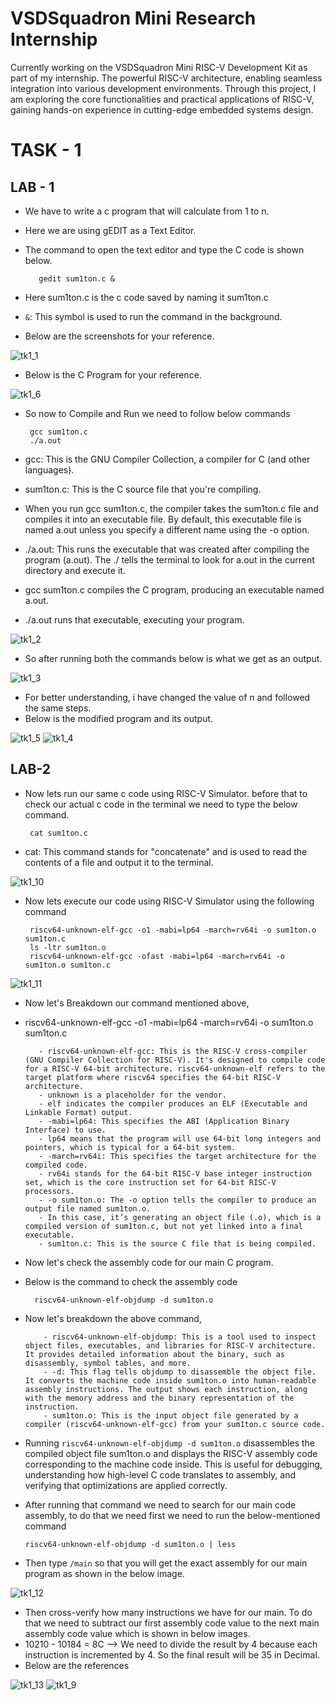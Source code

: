 # VSDSquadron Mini Research Internship

Currently working on the VSDSquadron Mini RISC-V Development Kit as part of my internship. The powerful RISC-V architecture, enabling seamless integration into various development environments. Through this project, I am exploring the core functionalities and practical applications of RISC-V, gaining hands-on experience in cutting-edge embedded systems design.

# TASK - 1

## LAB - 1

-  We have to write a c program that will calculate from 1 to n.
-  Here we are using gEDIT as a Text Editor.
-  The command to open the text editor and type the C code is shown below.

          gedit sum1ton.c &

-  Here sum1ton.c is the c code saved by naming it sum1ton.c
-  `&`: This symbol is used to run the command in the background.
-  Below are the screenshots for your reference.

![tk1_1](https://github.com/user-attachments/assets/e9b7951f-6e97-4578-9aa3-2fc8eadc9bad)

-  Below is the C Program for your reference.

![tk1_6](https://github.com/user-attachments/assets/e9ceb147-a4a4-48ed-b666-27e471c7d4ea)

-  So now to Compile and Run we need to follow below commands

        gcc sum1ton.c
        ./a.out
-  gcc: This is the GNU Compiler Collection, a compiler for C (and other languages).
-  sum1ton.c: This is the C source file that you're compiling.
-  When you run gcc sum1ton.c, the compiler takes the sum1ton.c file and compiles it into an executable file. By default, this executable file is named a.out unless you specify a different name using the -o option.
-  ./a.out: This runs the executable that was created after compiling the program (a.out). The ./ tells the terminal to look for a.out in the current directory and execute it.
-  gcc sum1ton.c compiles the C program, producing an executable named a.out.
-  ./a.out runs that executable, executing your program.

![tk1_2](https://github.com/user-attachments/assets/45027b5b-c229-4a35-b8ae-859ce7e14f85)

-  So after running both the commands below is what we get as an output.

![tk1_3](https://github.com/user-attachments/assets/f12db4fc-926c-4034-a9d2-4c95973bbed5)

-  For better understanding, i have changed the value of n and followed the same steps.
-  Below is the modified program and its output.

![tk1_5](https://github.com/user-attachments/assets/f80dae91-037c-43b4-b083-d4263b2e05ed)
![tk1_4](https://github.com/user-attachments/assets/7aa0aa51-38b5-43db-b48e-a7acd6f14fc1)

## LAB-2

-  Now lets run our same c code using RISC-V Simulator. before that to check our actual c code in the terminal we need to type the below command.

        cat sum1ton.c
   
-  cat: This command stands for "concatenate" and is used to read the contents of a file and output it to the terminal.

![tk1_10](https://github.com/user-attachments/assets/7d2d2df7-c238-47d1-b0ba-4224f8480c0a)

-  Now lets execute our code using RISC-V Simulator using the following command

        riscv64-unknown-elf-gcc -o1 -mabi=lp64 -march=rv64i -o sum1ton.o sum1ton.c
        ls -ltr sum1ton.o
        riscv64-unknown-elf-gcc -ofast -mabi=lp64 -march=rv64i -o sum1ton.o sum1ton.c

![tk1_11](https://github.com/user-attachments/assets/3221b89f-c111-4e64-bf23-03fba3abf65a)

-  Now let's Breakdown our command mentioned above,
-  riscv64-unknown-elf-gcc -o1 -mabi=lp64 -march=rv64i -o sum1ton.o sum1ton.c

          - riscv64-unknown-elf-gcc: This is the RISC-V cross-compiler (GNU Compiler Collection for RISC-V). It's designed to compile code for a RISC-V 64-bit architecture. riscv64-unknown-elf refers to the target platform where riscv64 specifies the 64-bit RISC-V architecture.
          - unknown is a placeholder for the vendor.
          - elf indicates the compiler produces an ELF (Executable and Linkable Format) output.
          - -mabi=lp64: This specifies the ABI (Application Binary Interface) to use.
          - lp64 means that the program will use 64-bit long integers and pointers, which is typical for a 64-bit system.
          - -march=rv64i: This specifies the target architecture for the compiled code.
          - rv64i stands for the 64-bit RISC-V base integer instruction set, which is the core instruction set for 64-bit RISC-V processors.
          - -o sum1ton.o: The -o option tells the compiler to produce an output file named sum1ton.o.
          - In this case, it’s generating an object file (.o), which is a compiled version of sum1ton.c, but not yet linked into a final executable.
          - sum1ton.c: This is the source C file that is being compiled.
          
- Now let's check the assembly code for our main C program.
- Below is the command to check the assembly code

        riscv64-unknown-elf-objdump -d sum1ton.o

- Now let's breakdown the above command,

          - riscv64-unknown-elf-objdump: This is a tool used to inspect object files, executables, and libraries for RISC-V architecture. It provides detailed information about the binary, such as disassembly, symbol tables, and more.
          - -d: This flag tells objdump to disassemble the object file. It converts the machine code inside sum1ton.o into human-readable assembly instructions. The output shows each instruction, along with the memory address and the binary representation of the instruction.
          - sum1ton.o: This is the input object file generated by a compiler (riscv64-unknown-elf-gcc) from your sum1ton.c source code.  

- Running `riscv64-unknown-elf-objdump -d sum1ton.o` disassembles the compiled object file sum1ton.o and displays the RISC-V assembly code corresponding to the machine code inside. This is useful for debugging, understanding how high-level C code translates to assembly, and verifying that optimizations are applied correctly.
  
- After running that command we need to search for our main code assembly, to do that we need first we need to run the below-mentioned command

      riscv64-unknown-elf-objdump -d sum1ton.o | less  

-  Then type `/main` so that you will get the exact assembly for our main program as shown in the below image.

![tk1_12](https://github.com/user-attachments/assets/0446092f-729b-4514-8a38-16ce9213814d)

-  Then cross-verify how many instructions we have for our main. To do that we need to subtract our first assembly code value to the next main assembly code value which is shown in below images.
-  10210 - 10184 = 8C --> We need to divide the result by 4 because each instruction is incremented by 4. So the final result will be 35 in Decimal.
-  Below are the references

![tk1_13](https://github.com/user-attachments/assets/6f292296-b767-4f5f-b883-5e6ef4992a15)
![tk1_9](https://github.com/user-attachments/assets/bdcf063d-e4fa-4097-b766-9069fd724c41)
